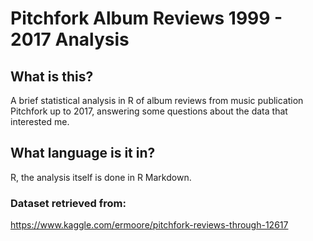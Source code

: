 # Pitchfork Album Reviews 1999 - 2017 Analysis

## What is this?
A brief statistical analysis in R of album reviews from music publication Pitchfork up to 2017, answering some questions about the data that interested me.

## What language is it in?  
R, the analysis itself is done in R Markdown.

### Dataset retrieved from:
https://www.kaggle.com/ermoore/pitchfork-reviews-through-12617
